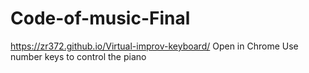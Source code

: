 # Code-of-music-Final
https://zr372.github.io/Virtual-improv-keyboard/
Open in Chrome
Use number keys to control the piano
